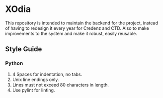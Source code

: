 <h1> XOdia </h1>
This repository is intended to maintain the backend for the project, instead of having to redesign it every year for Credenz and CTD. Also to make improvements to the system and make it robust, easily reusable.

<h2>Style Guide</h2>

<h3>Python</h3>

1. 4 Spaces for indentation, no tabs.
2. Unix line endings only.
3. Lines must not exceed 80 characters in length.
4. Use pylint for linting.
